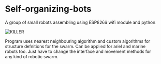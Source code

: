 # Self-organizing-bots
A group of small robots assembling using ESP8266 wifi module and python.

![KILLER](Self-organizing-bots/IMG_1442.png)

Program uses nearest neighbouring algorithm and custom algorithms for structure defnitions for the swarm.
Can be applied for ariel and marine robots too.
Just have to change the interface and movement methods for any kind of robotic swarm.
